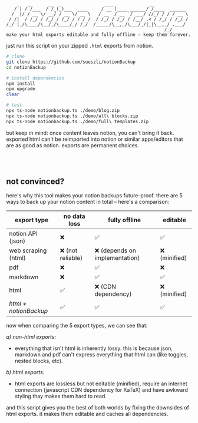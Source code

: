 ```
    _   __      __  _                ____             __
   / | / /___  / /_(_)___  ____     / __ )____ ______/ /____  ______
  /  |/ / __ \/ __/ / __ \/ __ \   / __  / __ `/ ___/ //_/ / / / __ \
 / /|  / /_/ / /_/ / /_/ / / / /  / /_/ / /_/ / /__/ ,< / /_/ / /_/ /
/_/ |_/\____/\__/_/\____/_/ /_/  /_____/\__,_/\___/_/|_|\__,_/ .___/
                                                            /_/
make your html exports editable and fully offline – keep them forever.
```

just run this script on your zipped `.html` exports from notion.

```bash
# clone
git clone https://github.com/sueszli/notionBackup
cd notionBackup

# install dependencies
npm install
npm upgrade
clear

# test
npx ts-node notionbackup.ts ./demo/blog.zip
npx ts-node notionbackup.ts ./demo/all\ blocks.zip
npx ts-node notionbackup.ts ./demo/full\ templates.zip
```

but keep in mind: once content leaves notion, you can't bring it back. exported html can't be reimported into notion or similar apps/editors that are as good as notion. exports are permanent choices.

<br><br>

## not convinced?

here's why this tool makes your notion backups future-proof. there are 5 ways to back up your notion content in total – here's a comparison:

| export type           | no data loss      | fully offline                  | editable      |
| --------------------- | ----------------- | ------------------------------ | ------------- |
| notion API (json)     | ❌                | ✅                             | ✅            |
| web scraping (html)   | ❌ (not reliable) | ❌ (depends on implementation) | ❌ (minified) |
| pdf                   | ❌                | ✅                             | ❌            |
| markdown              | ❌                | ✅                             | ✅            |
| html                  | ✅                | ❌ (CDN dependency)            | ❌ (minified) |
| _html + notionBackup_ | ✅                | ✅                             | ✅            |


now when comparing the 5 export types, we can see that:

_a) non-html exports:_

- everything that isn't html is inherently lossy. this is because json, markdown and pdf can't express everything that html can (like toggles, nested blocks, etc).

_b) html exports:_

- html exports are lossless but not editable (minified), require an internet connection (javascript CDN dependency for KaTeX) and have awkward styling thay makes them hard to read.

and this script gives you the best of both worlds by fixing the downsides of html exports. it makes them editable and caches all dependencies.
